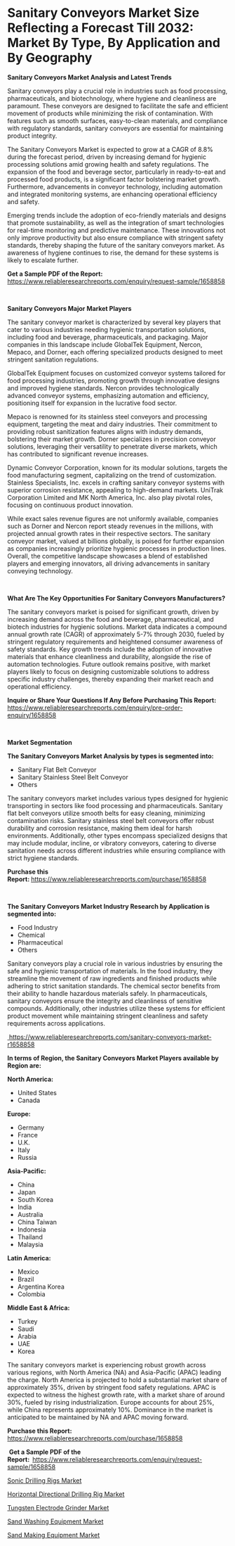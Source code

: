 <p><h1>Sanitary Conveyors Market Size Reflecting a Forecast Till 2032: Market By Type, By Application and By Geography</h1></p><p><strong>Sanitary Conveyors Market Analysis and Latest Trends</strong></p>
<p><p>Sanitary conveyors play a crucial role in industries such as food processing, pharmaceuticals, and biotechnology, where hygiene and cleanliness are paramount. These conveyors are designed to facilitate the safe and efficient movement of products while minimizing the risk of contamination. With features such as smooth surfaces, easy-to-clean materials, and compliance with regulatory standards, sanitary conveyors are essential for maintaining product integrity.</p><p>The Sanitary Conveyors Market is expected to grow at a CAGR of 8.8% during the forecast period, driven by increasing demand for hygienic processing solutions amid growing health and safety regulations. The expansion of the food and beverage sector, particularly in ready-to-eat and processed food products, is a significant factor bolstering market growth. Furthermore, advancements in conveyor technology, including automation and integrated monitoring systems, are enhancing operational efficiency and safety.</p><p>Emerging trends include the adoption of eco-friendly materials and designs that promote sustainability, as well as the integration of smart technologies for real-time monitoring and predictive maintenance. These innovations not only improve productivity but also ensure compliance with stringent safety standards, thereby shaping the future of the sanitary conveyors market. As awareness of hygiene continues to rise, the demand for these systems is likely to escalate further.</p></p>
<p><strong>Get a Sample PDF of the Report:&nbsp;</strong> <a href="https://www.reliableresearchreports.com/enquiry/request-sample/1658858?utm_campaign=8&utm_medium=2&utm_source=Github&utm_content=ia&utm_term=17022025&utm_id=sanitary-conveyors">https://www.reliableresearchreports.com/enquiry/request-sample/1658858</a></p>
<p>&nbsp;</p>
<p><strong>Sanitary Conveyors Major Market Players</strong></p>
<p><p>The sanitary conveyor market is characterized by several key players that cater to various industries needing hygienic transportation solutions, including food and beverage, pharmaceuticals, and packaging. Major companies in this landscape include GlobalTek Equipment, Nercon, Mepaco, and Dorner, each offering specialized products designed to meet stringent sanitation regulations.</p><p>GlobalTek Equipment focuses on customized conveyor systems tailored for food processing industries, promoting growth through innovative designs and improved hygiene standards. Nercon provides technologically advanced conveyor systems, emphasizing automation and efficiency, positioning itself for expansion in the lucrative food sector.</p><p>Mepaco is renowned for its stainless steel conveyors and processing equipment, targeting the meat and dairy industries. Their commitment to providing robust sanitization features aligns with industry demands, bolstering their market growth. Dorner specializes in precision conveyor solutions, leveraging their versatility to penetrate diverse markets, which has contributed to significant revenue increases.</p><p>Dynamic Conveyor Corporation, known for its modular solutions, targets the food manufacturing segment, capitalizing on the trend of customization. Stainless Specialists, Inc. excels in crafting sanitary conveyor systems with superior corrosion resistance, appealing to high-demand markets. UniTrak Corporation Limited and MK North America, Inc. also play pivotal roles, focusing on continuous product innovation.</p><p>While exact sales revenue figures are not uniformly available, companies such as Dorner and Nercon report steady revenues in the millions, with projected annual growth rates in their respective sectors. The sanitary conveyor market, valued at billions globally, is poised for further expansion as companies increasingly prioritize hygienic processes in production lines. Overall, the competitive landscape showcases a blend of established players and emerging innovators, all driving advancements in sanitary conveying technology.</p></p>
<p>&nbsp;</p>
<p><strong>What Are The Key Opportunities For Sanitary Conveyors Manufacturers?</strong></p>
<p><p>The sanitary conveyors market is poised for significant growth, driven by increasing demand across the food and beverage, pharmaceutical, and biotech industries for hygienic solutions. Market data indicates a compound annual growth rate (CAGR) of approximately 5-7% through 2030, fueled by stringent regulatory requirements and heightened consumer awareness of safety standards. Key growth trends include the adoption of innovative materials that enhance cleanliness and durability, alongside the rise of automation technologies. Future outlook remains positive, with market players likely to focus on designing customizable solutions to address specific industry challenges, thereby expanding their market reach and operational efficiency.</p></p>
<p><strong>Inquire or Share Your Questions If Any Before Purchasing This Report:</strong> <a href="https://www.reliableresearchreports.com/enquiry/pre-order-enquiry/1658858?utm_campaign=8&utm_medium=2&utm_source=Github&utm_content=ia&utm_term=17022025&utm_id=sanitary-conveyors">https://www.reliableresearchreports.com/enquiry/pre-order-enquiry/1658858</a></p>
<p>&nbsp;</p>
<p><strong>Market Segmentation</strong></p>
<p><strong>The Sanitary Conveyors Market Analysis by types is segmented into:</strong></p>
<p><ul><li>Sanitary Flat Belt Conveyor</li><li>Sanitary Stainless Steel Belt Conveyor</li><li>Others</li></ul></p>
<p><p>The sanitary conveyors market includes various types designed for hygienic transporting in sectors like food processing and pharmaceuticals. Sanitary flat belt conveyors utilize smooth belts for easy cleaning, minimizing contamination risks. Sanitary stainless steel belt conveyors offer robust durability and corrosion resistance, making them ideal for harsh environments. Additionally, other types encompass specialized designs that may include modular, incline, or vibratory conveyors, catering to diverse sanitation needs across different industries while ensuring compliance with strict hygiene standards.</p></p>
<p><strong>Purchase this Report:&nbsp;</strong><a href="https://www.reliableresearchreports.com/purchase/1658858?utm_campaign=8&utm_medium=2&utm_source=Github&utm_content=ia&utm_term=17022025&utm_id=sanitary-conveyors">https://www.reliableresearchreports.com/purchase/1658858</a></p>
<p>&nbsp;</p>
<p><strong>The Sanitary Conveyors Market Industry Research by Application is segmented into:</strong></p>
<p><ul><li>Food Industry</li><li>Chemical</li><li>Pharmaceutical</li><li>Others</li></ul></p>
<p><p>Sanitary conveyors play a crucial role in various industries by ensuring the safe and hygienic transportation of materials. In the food industry, they streamline the movement of raw ingredients and finished products while adhering to strict sanitation standards. The chemical sector benefits from their ability to handle hazardous materials safely. In pharmaceuticals, sanitary conveyors ensure the integrity and cleanliness of sensitive compounds. Additionally, other industries utilize these systems for efficient product movement while maintaining stringent cleanliness and safety requirements across applications.</p></p>
<p><a href="https://www.reliableresearchreports.com/sanitary-conveyors-market-r1658858?utm_campaign=8&utm_medium=2&utm_source=Github&utm_content=ia&utm_term=17022025&utm_id=sanitary-conveyors">&nbsp;https://www.reliableresearchreports.com/sanitary-conveyors-market-r1658858</a></p>
<p><strong>In terms of Region, the Sanitary Conveyors Market Players available by Region are:</strong></p>
<p>
    <p> <strong> North America: </strong>
        <ul>
            <li>United States</li>
            <li>Canada</li>
        </ul>
        </p> 
    <p> <strong> Europe: </strong>
        <ul>
            <li>Germany</li>
            <li>France</li>
            <li>U.K.</li>
            <li>Italy</li>
            <li>Russia</li>
        </ul>
        </p> 
    <p> <strong> Asia-Pacific: </strong>
        <ul>
            <li>China</li>
            <li>Japan</li>
            <li>South Korea</li>
            <li>India</li>
            <li>Australia</li>
            <li>China Taiwan</li>
            <li>Indonesia</li>
            <li>Thailand</li>
            <li>Malaysia</li>
        </ul>
        </p> 
    <p> <strong> Latin America: </strong>
        <ul>
            <li>Mexico</li>
            <li>Brazil</li>
            <li>Argentina Korea</li>
            <li>Colombia</li>
        </ul>
        </p> 
    <p> <strong> Middle East & Africa: </strong>
        <ul>
            <li>Turkey</li>
            <li>Saudi</li>
            <li>Arabia</li>
            <li>UAE</li>
            <li>Korea</li>
        </ul>
    </p>
    </p>
<p><p>The sanitary conveyors market is experiencing robust growth across various regions, with North America (NA) and Asia-Pacific (APAC) leading the charge. North America is projected to hold a substantial market share of approximately 35%, driven by stringent food safety regulations. APAC is expected to witness the highest growth rate, with a market share of around 30%, fueled by rising industrialization. Europe accounts for about 25%, while China represents approximately 10%. Dominance in the market is anticipated to be maintained by NA and APAC moving forward.</p></p>
<p><strong>Purchase this Report: </strong><a href="https://www.reliableresearchreports.com/purchase/1658858?utm_campaign=8&utm_medium=2&utm_source=Github&utm_content=ia&utm_term=17022025&utm_id=sanitary-conveyors">https://www.reliableresearchreports.com/purchase/1658858</a></p>
<p>&nbsp;<strong>Get a Sample PDF of the Report:&nbsp;&nbsp;</strong><a href="https://www.reliableresearchreports.com/enquiry/request-sample/1658858?utm_campaign=8&utm_medium=2&utm_source=Github&utm_content=ia&utm_term=17022025&utm_id=sanitary-conveyors">https://www.reliableresearchreports.com/enquiry/request-sample/1658858</a></p>
<p><strong></strong></p>
<p><p><a href="https://github.com/verikaahova/Market-Research-Report-List-1/blob/main/sonic-drilling-rigs-market.md?utm_campaign=8&utm_medium=2&utm_source=Github&utm_content=ia&utm_term=17022025&utm_id=sanitary-conveyors">Sonic Drilling Rigs Market</a></p><p><a href="https://github.com/ezahdyre/Market-Research-Report-List-1/blob/main/horizontal-directional-drilling-rig-market.md?utm_campaign=8&utm_medium=2&utm_source=Github&utm_content=ia&utm_term=17022025&utm_id=sanitary-conveyors">Horizontal Directional Drilling Rig Market</a></p><p><a href="https://github.com/tashiafun920/Market-Research-Report-List-1/blob/main/tungsten-electrode-grinder-market.md?utm_campaign=8&utm_medium=2&utm_source=Github&utm_content=ia&utm_term=17022025&utm_id=sanitary-conveyors">Tungsten Electrode Grinder Market</a></p><p><a href="https://github.com/tshumaalzlam0/Market-Research-Report-List-1/blob/main/sand-washing-equipment-market.md?utm_campaign=8&utm_medium=2&utm_source=Github&utm_content=ia&utm_term=17022025&utm_id=sanitary-conveyors">Sand Washing Equipment Market</a></p><p><a href="https://github.com/dingharhouma/Market-Research-Report-List-1/blob/main/sand-making-equipment-market.md?utm_campaign=8&utm_medium=2&utm_source=Github&utm_content=ia&utm_term=17022025&utm_id=sanitary-conveyors">Sand Making Equipment Market</a></p></p>